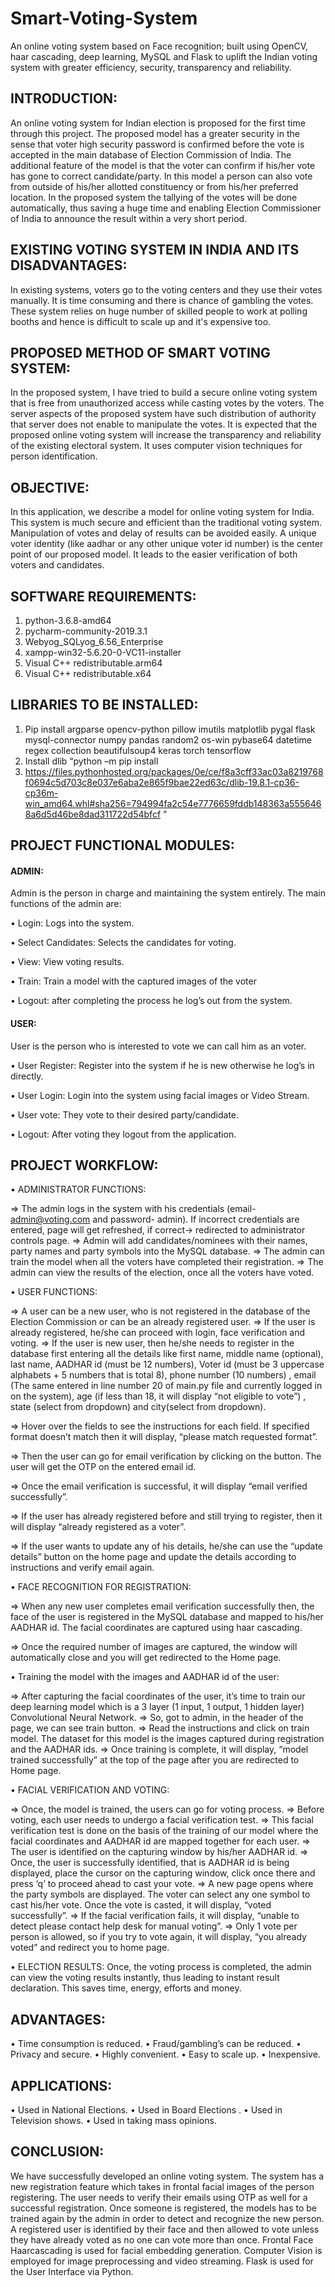 # Smart-Voting-System
An online voting system based on Face recognition; built using OpenCV, haar cascading, deep learning, MySQL and Flask to uplift the Indian voting system with greater efficiency, security, transparency and reliability.


## INTRODUCTION:

An online voting system for Indian election is proposed for the first time through this project. The proposed model has a greater security in the sense that voter high security password is confirmed before the vote is accepted in the main database of Election Commission of India. The additional feature of the model is that the voter can confirm if his/her vote has gone to correct candidate/party. In this model a person can also vote from outside of his/her allotted constituency or from his/her preferred location. In the proposed system the tallying of the votes will be done automatically, thus saving a huge time and enabling Election Commissioner of India to announce the result within a very short period.

## EXISTING VOTING SYSTEM IN INDIA AND ITS DISADVANTAGES:

In existing systems, voters go to the voting centers and they use their votes manually. It is time consuming and there is chance of gambling the votes. These system relies on huge number of skilled people to work at polling booths and hence is difficult to scale up and it's expensive too.

## PROPOSED METHOD OF SMART VOTING SYSTEM:

In the proposed system, I have tried to build a secure online voting system that is free from unauthorized access while casting votes by the voters. The server aspects of the proposed system have such distribution of authority that server does not enable to manipulate the votes. It is expected that the proposed online voting system will increase the transparency and reliability of the existing electoral system. It uses computer vision techniques for person identification. 


## OBJECTIVE:

In this application, we describe a model for online voting system for India. This system is much secure and efficient than the traditional voting system. Manipulation of votes and delay of results can be avoided easily. A unique voter identity (like aadhar or any other unique voter id number) is the center point of our proposed model. It leads to the easier verification of both voters and candidates.


## SOFTWARE REQUIREMENTS:

1.	python-3.6.8-amd64
2.	pycharm-community-2019.3.1
3.	Webyog_SQLyog_6.56_Enterprise
4.	xampp-win32-5.6.20-0-VC11-installer
5.	Visual C++ redistributable.arm64
6.	Visual C++ redistributable.x64

## LIBRARIES TO BE INSTALLED:

1.	Pip install argparse opencv-python pillow imutils matplotlib pygal flask mysql-connector numpy pandas random2 os-win pybase64 datetime regex collection beautifulsoup4 keras torch tensorflow
2.	Install dlib “python –m pip install 
3.	https://files.pythonhosted.org/packages/0e/ce/f8a3cff33ac03a8219768f0694c5d703c8e037e6aba2e865f9bae22ed63c/dlib-19.8.1-cp36-cp36m-win_amd64.whl#sha256=794994fa2c54e7776659fddb148363a5556468a6d5d46be8dad311722d54bfcf ”

## PROJECT FUNCTIONAL MODULES:

#### ADMIN:

Admin is the person in charge and maintaining the system entirely.
The main functions of the admin are:

•	Login: Logs into the system.

•	Select Candidates: Selects the candidates for voting.

•	View: View voting results.

•	Train: Train a model with the captured images of the voter

•	Logout: after completing the process he log’s out from the system.

#### USER:

User is the person who is interested to vote we can call him as an voter. 

•	User Register: Register into the system if he is new otherwise he log’s in directly.

•	User Login: Login into the system using facial images or Video Stream.

•	User vote: They vote to their desired party/candidate.

•	Logout: After voting they logout from the application.

## PROJECT WORKFLOW:

•	ADMINISTRATOR FUNCTIONS:

=>	The admin logs in the system with his credentials (email- admin@voting.com and password- admin). If incorrect credentials are entered, page will get refreshed, if correct-> redirected to administrator controls page.
=>	Admin will add candidates/nominees with their names, party names and party symbols into the MySQL database.
=>	The admin can train the model when all the voters have completed their registration.
=>	The admin can view the results of the election, once all the voters have voted.

•	USER FUNCTIONS:

=>	A user can be a new user, who is not registered in the database of the Election Commission or can be an already registered user.
=>	If the user is already registered, he/she can proceed with login, face  verification and voting.
=>	If the user is new user, then he/she needs to register in the database first entering all the details like first name, middle name (optional), last name, AADHAR id (must be 12 numbers), Voter id (must be 3 uppercase alphabets + 5 numbers that is total 8), phone number (10 numbers) , email (The same entered in line number 20 of main.py file and currently logged in on the system), age (if less than 18, it will display “not eligible to vote”) , state (select from dropdown) and city(select from dropdown).

=>	Hover over the fields to see the instructions for each field. If specified format doesn’t match then it will display, “please match requested format”.

=>	Then the user can go for email verification by clicking on the button. The user will get the OTP on the entered email id.

=>	Once the email verification is successful, it will display “email verified successfully”.

=>	If the user has already registered before and still trying to register, then it will display “already registered as a voter”.

=>	If the user wants to update any of his details, he/she can use the “update details” button on the home page and update the details according to instructions and verify email again.

•	FACE RECOGNITION FOR REGISTRATION:

=>	When any new user completes email verification successfully then, the face of the user is registered in the MySQL database and mapped to his/her AADHAR id. The facial coordinates are captured using haar cascading.

=>	Once the required number of images are captured, the window will automatically close and you will get redirected to the Home page.


•	Training the model with the images and AADHAR id of the user:

=>	After capturing the facial coordinates of the user, it’s time to train our deep learning model which is a 3 layer (1 input, 1 output, 1 hidden layer) Convolutional Neural Network.
=>	So, got to admin, in the header of the page, we can see train button.
=>	Read the instructions and click on train model. The dataset for this model is the images captured during registration and the AADHAR ids.
=>	Once training is complete, it will display, “model trained successfully” at the top of the page after you are redirected to Home page.

•	FACIAL VERIFICATION AND VOTING:

=>	Once, the model is trained, the users can go for voting process.
=>	Before voting, each user needs to undergo a facial verification test.
=>	This facial verification test is done on the basis of the training of our model where the facial coordinates and AADHAR id are mapped together for each user.
=>	The user is identified on the capturing window by his/her AADHAR id.
=>	Once, the user is successfully identified, that is AADHAR id is being displayed, place the cursor on the capturing window, click once there and press ‘q’ to proceed ahead to cast your vote.
=>	A new page opens where the party symbols are displayed. The voter can select any one symbol to cast his/her vote. Once the vote is casted, it will display, “voted successfully”.
=>	If the facial verification fails, it will display, “unable to detect please contact help desk for manual voting”.
=>	Only 1 vote per person is allowed, so if you try to vote again, it will display, “you already voted” and redirect you to home page.

•	ELECTION RESULTS:
Once, the voting process is completed, the admin can view the voting results instantly, thus leading to instant result declaration. This saves time, energy, efforts and money.


## ADVANTAGES:

•	Time consumption is reduced.
•	Fraud/gambling’s can be reduced.
•	Privacy and secure.
•	Highly convenient.
•	Easy to scale up.
•	Inexpensive.

## APPLICATIONS:

•	Used in National Elections.
•	Used in Board Elections .
•	Used in Television shows.
•	Used in taking mass opinions.


## CONCLUSION:

We have successfully developed an online voting system. The system has a new registration feature which takes in frontal facial images of the person registering. The user needs to verify their emails using OTP as well for a successful registration. Once someone is registered, the models has to be trained again by the admin in order to detect and recognize the new person. A registered user is identified by their face and then allowed to vote unless they have already voted as no one can vote more than once. Frontal Face Haarcascading is used for facial embedding generation. Computer Vision is employed for image preprocessing and video streaming. Flask is used for the User Interface via Python.

